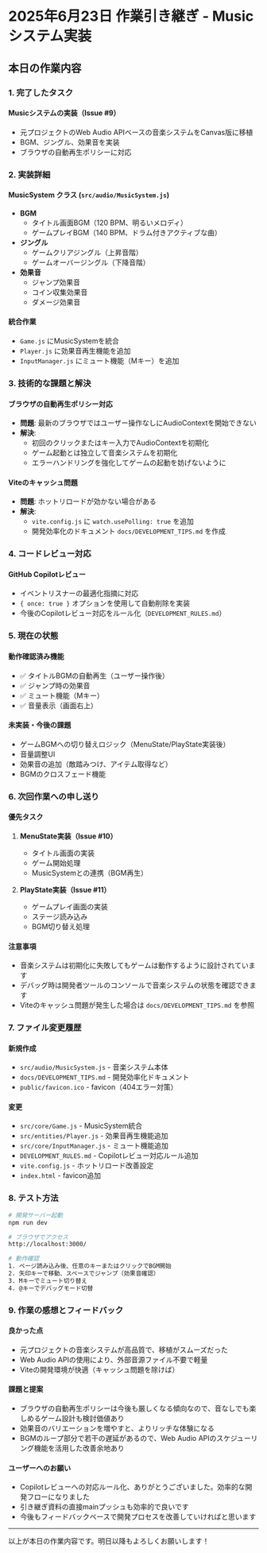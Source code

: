 # 2025年6月23日 作業引き継ぎ - Musicシステム実装

## 本日の作業内容

### 1. 完了したタスク

#### Musicシステムの実装（Issue #9）
- 元プロジェクトのWeb Audio APIベースの音楽システムをCanvas版に移植
- BGM、ジングル、効果音を実装
- ブラウザの自動再生ポリシーに対応

### 2. 実装詳細

#### MusicSystem クラス (`src/audio/MusicSystem.js`)
- **BGM**
  - タイトル画面BGM（120 BPM、明るいメロディ）
  - ゲームプレイBGM（140 BPM、ドラム付きアクティブな曲）
- **ジングル**
  - ゲームクリアジングル（上昇音階）
  - ゲームオーバージングル（下降音階）
- **効果音**
  - ジャンプ効果音
  - コイン収集効果音
  - ダメージ効果音

#### 統合作業
- `Game.js` にMusicSystemを統合
- `Player.js` に効果音再生機能を追加
- `InputManager.js` にミュート機能（Mキー）を追加

### 3. 技術的な課題と解決

#### ブラウザの自動再生ポリシー対応
- **問題**: 最新のブラウザではユーザー操作なしにAudioContextを開始できない
- **解決**: 
  - 初回のクリックまたはキー入力でAudioContextを初期化
  - ゲーム起動とは独立して音楽システムを初期化
  - エラーハンドリングを強化してゲームの起動を妨げないように

#### Viteのキャッシュ問題
- **問題**: ホットリロードが効かない場合がある
- **解決**: 
  - `vite.config.js` に `watch.usePolling: true` を追加
  - 開発効率化のドキュメント `docs/DEVELOPMENT_TIPS.md` を作成

### 4. コードレビュー対応

#### GitHub Copilotレビュー
- イベントリスナーの最適化指摘に対応
- `{ once: true }` オプションを使用して自動削除を実装
- 今後のCopilotレビュー対応をルール化（`DEVELOPMENT_RULES.md`）

### 5. 現在の状態

#### 動作確認済み機能
- ✅ タイトルBGMの自動再生（ユーザー操作後）
- ✅ ジャンプ時の効果音
- ✅ ミュート機能（Mキー）
- ✅ 音量表示（画面右上）

#### 未実装・今後の課題
- ゲームBGMへの切り替えロジック（MenuState/PlayState実装後）
- 音量調整UI
- 効果音の追加（敵踏みつけ、アイテム取得など）
- BGMのクロスフェード機能

### 6. 次回作業への申し送り

#### 優先タスク
1. **MenuState実装（Issue #10）**
   - タイトル画面の実装
   - ゲーム開始処理
   - MusicSystemとの連携（BGM再生）

2. **PlayState実装（Issue #11）**
   - ゲームプレイ画面の実装
   - ステージ読み込み
   - BGM切り替え処理

#### 注意事項
- 音楽システムは初期化に失敗してもゲームは動作するように設計されています
- デバッグ時は開発者ツールのコンソールで音楽システムの状態を確認できます
- Viteのキャッシュ問題が発生した場合は `docs/DEVELOPMENT_TIPS.md` を参照

### 7. ファイル変更履歴

#### 新規作成
- `src/audio/MusicSystem.js` - 音楽システム本体
- `docs/DEVELOPMENT_TIPS.md` - 開発効率化ドキュメント
- `public/favicon.ico` - favicon（404エラー対策）

#### 変更
- `src/core/Game.js` - MusicSystem統合
- `src/entities/Player.js` - 効果音再生機能追加
- `src/core/InputManager.js` - ミュート機能追加
- `DEVELOPMENT_RULES.md` - Copilotレビュー対応ルール追加
- `vite.config.js` - ホットリロード改善設定
- `index.html` - favicon追加

### 8. テスト方法

```bash
# 開発サーバー起動
npm run dev

# ブラウザでアクセス
http://localhost:3000/

# 動作確認
1. ページ読み込み後、任意のキーまたはクリックでBGM開始
2. 矢印キーで移動、スペースでジャンプ（効果音確認）
3. Mキーでミュート切り替え
4. @キーでデバッグモード切替
```

### 9. 作業の感想とフィードバック

#### 良かった点
- 元プロジェクトの音楽システムが高品質で、移植がスムーズだった
- Web Audio APIの使用により、外部音源ファイル不要で軽量
- Viteの開発環境が快適（キャッシュ問題を除けば）

#### 課題と提案
- ブラウザの自動再生ポリシーは今後も厳しくなる傾向なので、音なしでも楽しめるゲーム設計も検討価値あり
- 効果音のバリエーションを増やすと、よりリッチな体験になる
- BGMのループ部分で若干の遅延があるので、Web Audio APIのスケジューリング機能を活用した改善余地あり

#### ユーザーへのお願い
- Copilotレビューへの対応ルール化、ありがとうございました。効率的な開発フローになりました
- 引き継ぎ資料の直接mainプッシュも効率的で良いです
- 今後もフィードバックベースで開発プロセスを改善していければと思います

---

以上が本日の作業内容です。明日以降もよろしくお願いします！